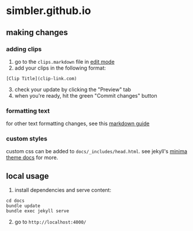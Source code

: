 # simbler.github.io

## making changes 

### adding clips
1. go to the `clips.markdown` file in [edit mode](https://github.com/simbler/simbler.github.io/edit/main/docs/clips.markdown)
2. add your clips in the following format:
```    
[Clip Title](clip-link.com)
```
3. check your update by clicking the "Preview" tab
4. when you're ready, hit the green "Commit changes" button 

### formatting text 
for other text formatting changes, see this [markdown guide](https://www.markdownguide.org/getting-started/)

### custom styles 
custom css can be added to `docs/_includes/head.html`. see jekyll's [minima theme docs](https://github.com/jekyll/minima#customizing-templates) for more.

## local usage

1. install dependencies and serve content:
```
cd docs
bundle update
bundle exec jekyll serve
```
2. go to `http://localhost:4000/`
